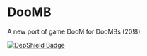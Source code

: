 # DooMB
A new port of game DooM for DooMBs (20!8)

[![DepShield Badge](https://depshield.sonatype.org/badges/dpteam/DooMB/depshield.svg)](https://depshield.github.io)

